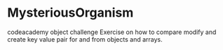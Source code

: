 # MysteriousOrganism
codeacademy object challenge
Exercise on how to compare modify and create key value pair for and from objects and arrays.
